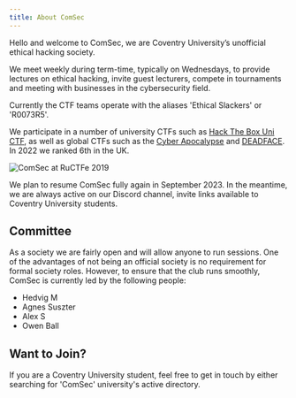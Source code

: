 ```yaml
---
title: About ComSec
---
```


Hello and welcome to ComSec, we are Coventry University’s unofficial ethical hacking society.

We meet weekly during term-time, typically on Wednesdays, to provide lectures on ethical hacking, invite guest lecturers, compete in tournaments and meeting with businesses in the cybersecurity field.

Currently the CTF teams operate with the aliases 'Ethical Slackers' or 'R0073R5'.


We participate in a number of university CTFs such as [Hack The Box Uni CTF](https://www.hackthebox.com/universities/university-ctf-2021), as well as global CTFs such as the [Cyber Apocalypse](https://www.hackthebox.com/events/cyber-apocalypse-2022) and [DEADFACE](https://ctf.deadface.io/). In 2022 
we ranked 6th in the UK.

![ComSec at RuCTFe 2019](comsec.png)

We plan to resume ComSec fully again in September 2023. In the meantime, we are always active on our Discord channel, invite links available to Coventry University students.

## Committee

As a society we are fairly open and will allow anyone to run sessions. One of the advantages of not being an official society is no requirement for formal society roles. However, to ensure that the club runs smoothly, ComSec is currently led by the following people:

- Hedvig M
- Agnes Suszter
- Alex S
- Owen Ball


## Want to Join?

If you are a Coventry University student, feel free to get in touch by either searching for 'ComSec' university's active directory.
